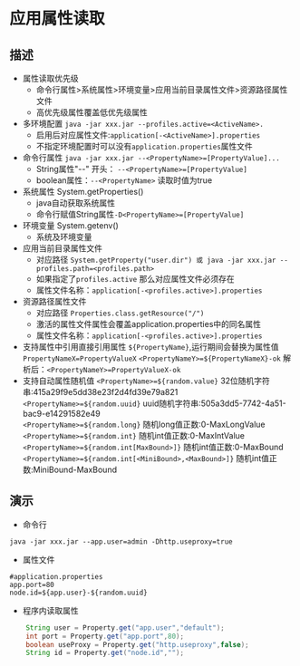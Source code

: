 # 应用属性读取
## 描述
 * 属性读取优先级
 	* 命令行属性>系统属性>环境变量>应用当前目录属性文件>资源路径属性文件
 	* 高优先级属性覆盖低优先级属性
 * 多环境配置 `java -jar xxx.jar --profiles.active=<ActiveName>.`
	* 启用后对应属性文件:`application[-<ActiveName>].properties`
	* 不指定环境配置时可以没有`application.properties`属性文件
 * 命令行属性 `java -jar xxx.jar --<PropertyName>=[PropertyValue]...`
 	* String属性"--" 开头： `--<PropertyName>=[PropertyValue]`
 	* boolean属性：`--<PropertyName>` 读取时值为true
 * 系统属性 System.getProperties()
 	* java自动获取系统属性
 	* 命令行赋值String属性`-D<PropertyName>=[PropertyValue]`
 * 环境变量 System.getenv()
 	* 系统及环境变量
 * 应用当前目录属性文件
 	* 对应路径 `System.getProperty("user.dir") 或 java -jar xxx.jar --profiles.path=<profiles.path>`
 	* 如果指定了`profiles.active` 那么对应属性文件必须存在
 	* 属性文件名称：`application[-<profiles.active>].properties`
 * 资源路径属性文件
 	* 对应路径 `Properties.class.getResource("/")`
	* 激活的属性文件属性会覆盖application.properties中的同名属性
 	* 属性文件名称：`application[-<profiles.active>].properties`
 * 支持属性中引用直接引用属性 `${PropertyName}`,运行期间会替换为属性值
 	`PropertyNameX=PropertyValueX`
 	`<PropertyNameY>=${PropertyNameX}-ok`  解析后：`<PropertyNameY>=PropertyValueX-ok`
 * 支持自动属性随机值
 	`<PropertyName>=${random.value}` 32位随机字符串:415a29f9e5dd38e23f2d4fd39e79a821<br>
    `<PropertyName>=${random.uuid}` uuid随机字符串:505a3dd5-7742-4a51-bac9-e14291582e49<br>
 	`<PropertyName>=${random.long}` 随机long值正数:0-MaxLongValue<br>
 	`<PropertyName>=${random.int}` 随机int值正数:0-MaxIntValue<br>
 	`<PropertyName>=${random.int[MaxBound>]}` 随机int值正数:0-MaxBound<br>
 	`<PropertyName>=${random.int[<MiniBound>,<MaxBound>]}` 随机int值正数:MiniBound-MaxBound<br>
## 演示
* 命令行
```
java -jar xxx.jar --app.user=admin -Dhttp.useproxy=true
```
* 属性文件
```properties
#application.properties
app.port=80
node.id=${app.user}-${random.uuid}
```

* 程序内读取属性
```java
    String user = Property.get("app.user","default");
    int port = Property.get("app.port",80);
    boolean useProxy = Property.get("http.useproxy",false);
    String id = Property.get("node.id","");
```
